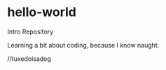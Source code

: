 # hello-world
Intro Repository 

Learning a bit about coding, because I know naught.

//tuxedoisadog 
